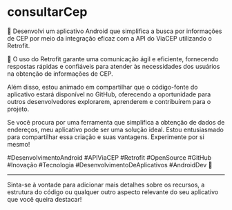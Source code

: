 # consultarCep


📱 Desenvolvi um aplicativo Android que simplifica a busca por informações de CEP por meio da integração eficaz com a API do ViaCEP utilizando o Retrofit.

🔗 O uso do Retrofit garante uma comunicação ágil e eficiente, fornecendo respostas rápidas e confiáveis para atender às necessidades dos usuários na obtenção de informações de CEP.

Além disso, estou animado em compartilhar que o código-fonte do aplicativo estará disponível no GitHub, oferecendo a oportunidade para outros desenvolvedores explorarem, aprenderem e contribuírem para o projeto.

Se você procura por uma ferramenta que simplifica a obtenção de dados de endereços, meu aplicativo pode ser uma solução ideal. Estou entusiasmado para compartilhar essa criação e suas vantagens. Experimente por si mesmo!

#DesenvolvimentoAndroid #APIViaCEP #Retrofit #OpenSource #GitHub #Inovação #Tecnologia #DesenvolvimentoDeAplicativos #AndroidDev 🚀

---

Sinta-se à vontade para adicionar mais detalhes sobre os recursos, a estrutura do código ou qualquer outro aspecto relevante do seu aplicativo que você queira destacar!

